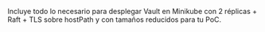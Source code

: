 Incluye todo lo necesario para desplegar Vault en Minikube con 2 réplicas + Raft + TLS sobre hostPath y con tamaños reducidos para tu PoC.

